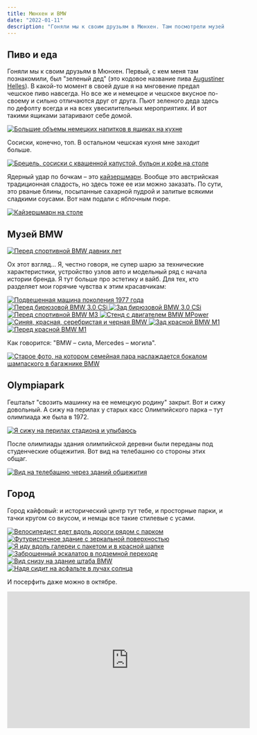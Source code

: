 ```yaml
---
title: Мюнхен и BMW
date: "2022-01-11"
description: "Гоняли мы к своим друзьям в Мюнхен. Там посмотрели музей BMW, съели баварские сосески и сделали немного фоток в городе."
---
```


## Пиво и еда
Гоняли мы к своим друзьям в Мюнхен. Первый, с кем меня там познакомили, был "зеленый дед" (это кодовое название пива [Augustiner Helles](https://www.beermerchants.com/augustiner-helles)). В какой-то момент в своей душе я на мнговение предал чешское пиво навсегда. Но все же и немецкое и чешское вкусное по-своему и сильно отличаются друг от друга. Пьют зеленого деда здесь по дефолту всегда и на всех увесилительных мероприятиях. И вот такими ящиками затаривают себе домой.

<a href="https://dl.dropboxusercontent.com/s/sk9uwnq0zaxz5gp/beer.jpg?dl=0" target="_blank" rel="noreferrer">
    <img src="https://dl.dropboxusercontent.com/s/gtohw74x24xrycx/beer-imresizer.jpeg?dl=0" alt="Большие объемы немецких напитков в ящиках на кухне" title="Большие объемы немецких напитков в ящиках на кухне"/>
</a>

Сосиски, конечно, топ. В остальном чешская кухня мне заходит больше.

<a href="https://dl.dropboxusercontent.com/s/jfiaih10khie4wg/german%20food.jpg?dl=0" target="_blank" rel="noreferrer">
    <img src="https://dl.dropboxusercontent.com/s/rr9wsv620lgg8fn/german%20food-imresizer.jpeg?dl=0" alt="Брецель, сосиски с квашенной капустой, бульон и кофе на столе" title="Брецель, сосиски с квашенной капустой, бульон и кофе на столе"/>
</a>

Ядерный удар по бочкам – это [кайзершмарн](https://en.wikipedia.org/wiki/Kaiserschmarrn). Вообще это австрийская традиционная сладость, но здесь тоже ее изи можно заказать. По сути, это рваные блины, посыпанные сахарной пудрой и залитые всякими сладкими соусами. Вот нам подали с яблочным пюре.

<a href="https://dl.dropboxusercontent.com/s/o0pfyqhhpfaf0x9/german%20sweets.jpg?dl=0" target="_blank" rel="noreferrer">
    <img src="https://dl.dropboxusercontent.com/s/0dmmxppqloes51l/german%20sweets-imresizer.jpeg?dl=0" alt="Кайзершмарн на столе" title="Кайзершмарн на столе"/>
</a>

## Музей BMW
<a href="https://dl.dropboxusercontent.com/s/irtiyniwkhew56f/bmw%204.jpg?dl=0" target="_blank" rel="noreferrer">
    <img src="https://dl.dropboxusercontent.com/s/4b9ychpoircgd5w/bmw%204-imresizer.jpeg?dl=0" alt="Перед спортивной BMW давних лет" title="Перед спортивной BMW давних лет"/>
</a>

Ох этот взгляд... Я, честно говоря, не супер шарю за технические характеристики, устройство узлов авто и модельный ряд с начала истории бренда. Я тут больше про эстетику и вайб. Для тех, кто разделяет мои горячие чувства к этим красавчикам:

<a href="https://dl.dropboxusercontent.com/s/na4kz79td8yrg4c/bmw%201.jpg?dl=0" target="_blank" rel="noreferrer">
    <img src="https://dl.dropboxusercontent.com/s/vsngvomv40c8czb/bmw%201-imresizer.jpeg?dl=0" alt="Подвешенная машина поколения 1977 года" title="Подвешенная машина поколения 1977 года"/>
</a>

<a href="https://dl.dropboxusercontent.com/s/1l57v9nlclk8zqs/bmw%202.jpg?dl=0" target="_blank" rel="noreferrer">
    <img src="https://dl.dropboxusercontent.com/s/hh33w2e95jcnewc/bmw%202-imresizer.jpeg?dl=0" alt="Перед бирюзовой BMW 3.0 CSi" title="Перед бирюзовой BMW 3.0 CSi"/>
</a>

<a href="https://dl.dropboxusercontent.com/s/uf1k6dx1t1izea7/bmw%203.jpg?dl=0" target="_blank" rel="noreferrer">
    <img src="https://dl.dropboxusercontent.com/s/au2aoxvsfdkq9l4/bmw%203-imresizer.jpeg?dl=0" alt="Зад бирюзовой BMW 3.0 CSi" title="Зад бирюзовой BMW 3.0 CSi"/>
</a>

<a href="https://dl.dropboxusercontent.com/s/0zigigbc1uq6s9j/bmw%205.jpg?dl=0" target="_blank" rel="noreferrer">
    <img src="https://dl.dropboxusercontent.com/s/vqpyhcjuexp18li/bmw%205-imresizer.jpeg?dl=0" alt="Перед спортивной BMW M3" title="Перед спортивной BMW M3"/>
</a>

<a href="hhttps://dl.dropboxusercontent.com/s/122bcn6jog7zvs9/engine.jpg?dl=0" target="_blank" rel="noreferrer">
    <img src="https://dl.dropboxusercontent.com/s/0b0obslkdlnfco5/engine-imresizer.jpeg?dl=0" alt="Стенд с двигателем BMW MPower" title="Стенд с двигателем BMW MPower"/>
</a>

<a href="https://dl.dropboxusercontent.com/s/1de6ai3kofl90jn/bmw%208.jpg?dl=0" target="_blank" rel="noreferrer">
    <img src="https://dl.dropboxusercontent.com/s/341osevnl65rihw/bmw%208-imresizer.jpeg?dl=0" alt="Синяя, красная, серебристая и черная BMW" title="Синяя, красная, серебристая и черная BMW"/>
</a>

<a href="https://dl.dropboxusercontent.com/s/y0jlgh976jezifv/bmw%209.jpg?dl=0" target="_blank" rel="noreferrer">
    <img src="https://dl.dropboxusercontent.com/s/dmgsw4b7vb7pikn/bmw%209-imresizer.jpeg?dl=0" alt="Зад красной BMW M1" title="Зад красной BMW M1"/>
</a>

<a href="https://dl.dropboxusercontent.com/s/4ld4ulmw9bunpu2/bmw%2010.jpg?dl=0" target="_blank" rel="noreferrer">
    <img src="https://dl.dropboxusercontent.com/s/1q9s6n1wns01zhc/bmw%2010-imresizer.jpeg?dl=0" alt="Перед красной BMW M1" title="Перед красной BMW M1"/>
</a>

Как говорится: "BMW – сила, Mercedes – могила".

<a href="https://dl.dropboxusercontent.com/s/thxoug3imnhtjag/bmw%207.jpg?dl=0" target="_blank" rel="noreferrer">
    <img src="https://dl.dropboxusercontent.com/s/3lpmaarz6zgs6o2/bmw%207-imresizer.jpeg?dl=0" alt="Старое фото, на котором семейная пара наслаждается бокалом шампаского в багажнике BMW" title="Старое фото, на котором семейная пара наслаждается бокалом шампаского в багажнике BMW"/>
</a>

## Olympiapark
Гештальт "свозить машинку на ее немецкую родину" закрыт. Вот и сижу довольный. А сижу на перилах у старых касс Олимпийского парка – тут олимпиада же была в 1972.

<a href="https://dl.dropboxusercontent.com/s/4945ptlibixput9/olympic%20park.jpg?dl=0" target="_blank" rel="noreferrer">
    <img src="https://dl.dropboxusercontent.com/s/j2jupl0bic031nx/olympic%20park-imresizer.jpeg?dl=0" alt="Я сижу на перилах стадиона и улыбаюсь" title="Я сижу на перилах стадиона и улыбаюсь"/>
</a>

После олимпиады здания олимпийской деревни были переданы под студенческие общежития. Вот вид на телебашню со стороны этих общаг.

<a href="https://dl.dropboxusercontent.com/s/bh289i8ezz5hxp0/tv%20tower.jpg?dl=0" target="_blank" rel="noreferrer">
    <img src="https://dl.dropboxusercontent.com/s/p6p8sls1ralxiug/tv%20tower-imresizer.jpeg?dl=0" alt="Вид на телебашню через зданий общежития" title="Вид на телебашню через зданий общежития"/>
</a>

## Город
Город кайфовый: и исторический центр тут тебе, и просторные парки, и тачки кругом со вкусом, и немцы все такие стилевые с усами.

<a href="https://dl.dropboxusercontent.com/s/en0ngjzkahzwwqm/cyclist.jpg?dl=0" target="_blank" rel="noreferrer">
    <img src="https://dl.dropboxusercontent.com/s/e2t0im59fmb50l7/cyclist-imresizer.jpeg?dl=0" alt="Велосипедист едет вдоль дороги рядом с парком" title="Велосипедист едет вдоль дороги рядом с парком"/>
</a>

<a href="https://dl.dropboxusercontent.com/s/sajix1qlp6g0uwb/museum%20view.jpg?dl=0" target="_blank" rel="noreferrer">
    <img src="https://dl.dropboxusercontent.com/s/7ithfg05leg7ccz/museum%20view-imresizer.jpeg?dl=0" alt="Футуристичное здание с зеркальной поверхностью" title="Футуристичное здание с зеркальной поверхностью"/>
</a>

<a href="https://dl.dropboxusercontent.com/s/qlj9qsp2mlnm8pt/walking%20legend.jpg?dl=0" target="_blank" rel="noreferrer">
    <img src="https://dl.dropboxusercontent.com/s/ujfdzslh8bpc7s4/walking%20legend-imresizer.jpeg?dl=0" alt="Я иду вдоль галереи с пакетом и в красной шапке" title="Я иду вдоль галереи с пакетом и в красной шапке"/>
</a>

<a href="https://dl.dropboxusercontent.com/s/69yvro35itsbdm1/escalator.jpg?dl=0" target="_blank" rel="noreferrer">
    <img src="https://dl.dropboxusercontent.com/s/bb28rosgag6gkq5/escalator-imresizer.jpeg?dl=0" alt="Заброшенный эскалатор в подземной переходе" title="Заброшенный эскалатор в подземной переходе"/>
</a>

<a href="https://dl.dropboxusercontent.com/s/e97dewkj7rqb5qb/bmw%20headquarter.jpg?dl=0" target="_blank" rel="noreferrer">
    <img src="https://dl.dropboxusercontent.com/s/gm231y60gx5h9x2/bmw%20headquarter-imresizer.jpeg?dl=0" alt="Вид снизу на здание штаба BMW" title="Вид снизу на здание штаба BMW"/>
</a>

<a href="https://dl.dropboxusercontent.com/s/ycc2fp02bjxw681/mice.jpg?dl=0" target="_blank" rel="noreferrer">
    <img src="https://dl.dropboxusercontent.com/s/tfaxoh9hn5sxiap/mice-imresizer.jpeg?dl=0" alt="Надя сидит на асфальте в лучах солнца" title="Надя сидит на асфальте в лучах солнца"/>
</a>

И посерфить даже можно в октябре.
<iframe width="560" height="315" src="https://www.youtube.com/embed/8iV6Y7X226E" title="YouTube video player" frameborder="0" allow="accelerometer; autoplay; clipboard-write; encrypted-media; gyroscope; picture-in-picture" allowfullscreen></iframe>


